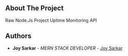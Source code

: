 
## About The Project

Raw Node.Js Project Uptime Monitoring API

## Authors

* **Joy Sarkar** - *MERN STACK DEVELOPER* - [Joy Sarkar](https://github.com/JoySarkarBD)
